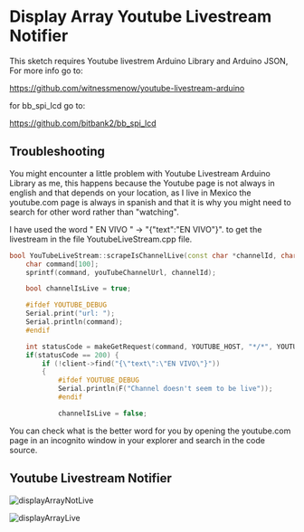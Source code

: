 # Display Array Youtube Livestream Notifier

This sketch requires Youtube livestrem Arduino Library and Arduino JSON, For more info go to:

https://github.com/witnessmenow/youtube-livestream-arduino

for bb_spi_lcd go to:

https://github.com/bitbank2/bb_spi_lcd


## Troubleshooting

You might encounter a little problem with Youtube Livestream Arduino Library as me, this happens because the Youtube page is not always in english and that depends on your location, as I live in Mexico the youtube.com page is always in spanish and that it is why you might need to search for other word rather than "watching".

I have used the word " EN VIVO " -> "{\"text\":\"EN VIVO\"}". to get the livestream in the file YoutubeLiveStream.cpp file.

```c++
bool YouTubeLiveStream::scrapeIsChannelLive(const char *channelId, char *videoIdOut, int videoIdOutSize){
    char command[100];
    sprintf(command, youTubeChannelUrl, channelId);

    bool channelIsLive = true;

    #ifdef YOUTUBE_DEBUG
    Serial.print("url: ");
    Serial.println(command);
    #endif

    int statusCode = makeGetRequest(command, YOUTUBE_HOST, "*/*", YOUTUBE_ACCEPT_COOKIES_COOKIE);
    if(statusCode == 200) {
        if (!client->find("{\"text\":\"EN VIVO\"}"))  
        {
            #ifdef YOUTUBE_DEBUG
            Serial.println(F("Channel doesn't seem to be live"));
            #endif

            channelIsLive = false;
```
You can check what is the better word for you by opening the youtube.com page in an incognito window in your explorer and search in the code source.

## Youtube Livestream Notifier

![displayArrayNotLive](https://savageelectronics.com/wp-content/uploads/2021/07/IMG_7319-scaled.jpg)

![displayArrayLive](https://savageelectronics.com/wp-content/uploads/2021/07/IMG_7323-scaled.jpg)

